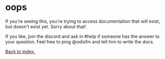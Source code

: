 # oops

If you're seeing this, you're trying to access documentation that _will_ exist, but doesn't exist yet. Sorry about that!

If you like, join the discord and ask in #help if someone has the answer to your question. Feel free to ping @odisfm and tell him to write the docs.

[Back to index.
](/docs/zcx-docs.md)
